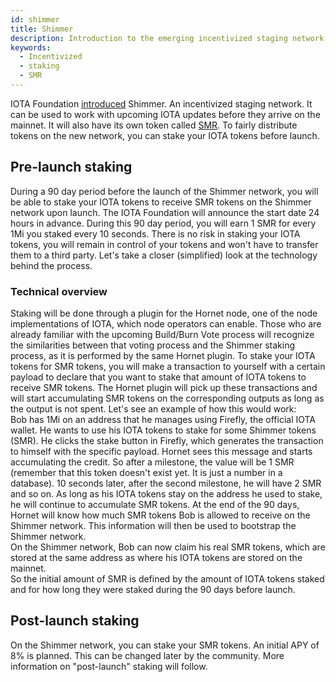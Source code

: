 ```yaml
---
id: shimmer
title: Shimmer
description: Introduction to the emerging incentivized staging network
keywords:
  - Incentivized
  - staking
  - SMR
---
```


IOTA Foundation [introduced](https://blog.iota.org/introducing-iota-staking/) Shimmer. An incentivized staging network.
It can be used to work with upcoming IOTA updates before they arrive on the mainnet. It will also have its own token called [SMR](https://shimmer.network/token).
To fairly distribute tokens on the new network, you can stake your IOTA tokens before launch.

## Pre-launch staking

During a 90 day period before the launch of the Shimmer network, you will be able to stake your IOTA tokens to receive SMR tokens on the Shimmer network upon launch. The IOTA Foundation will announce the start date 24 hours in advance.
During this 90 day period, you will earn 1 SMR for every 1Mi you staked every 10 seconds.
There is no risk in staking your IOTA tokens, you will remain in control of your tokens and won't have to transfer them to a third party.
Let's take a closer (simplified) look at the technology behind the process.

### Technical overview

Staking will be done through a plugin for the Hornet node, one of the node implementations of IOTA, which node operators can enable. Those who are already familiar with the upcoming Build/Burn Vote process will recognize the similarities between that voting process and the Shimmer staking process, as it is performed by the same Hornet plugin. To stake your IOTA tokens for SMR tokens, you will make a transaction to yourself with a certain payload to declare that you want to stake that amount of IOTA tokens to receive SMR tokens. The Hornet plugin will pick up these transactions and will start accumulating SMR tokens on the corresponding outputs as long as the output is not spent.
Let's see an example of how this would work:  
Bob has 1Mi on an address that he manages using Firefly, the official IOTA wallet. He wants to use his IOTA tokens to stake for some Shimmer tokens (SMR). He clicks the stake button in Firefly, which generates the transaction to himself with the specific payload. Hornet sees this message and starts accumulating the credit. So after a milestone, the value will be 1 SMR (remember that this token doesn't exist yet. It is just a number in a database). 10 seconds later, after the second milestone, he will have 2 SMR and so on. As long as his IOTA tokens stay on the address he used to stake, he will continue to accumulate SMR tokens.
At the end of the 90 days, Hornet will know how much SMR tokens Bob is allowed to receive on the Shimmer network. This information will then be used to bootstrap the Shimmer network.  
On the Shimmer network, Bob can now claim his real SMR tokens, which are stored at the same address as where his IOTA tokens are stored on the mainnet.  
So the initial amount of SMR is defined by the amount of IOTA tokens staked and for how long they were staked during the 90 days before launch.

## Post-launch staking

On the Shimmer network, you can stake your SMR tokens. An initial APY of 8% is planned. This can be changed later by the community. More information on "post-launch" staking will follow.
